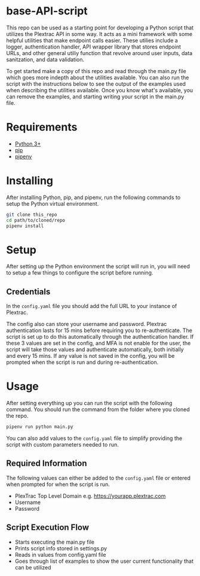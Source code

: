 # base-API-script
This repo can be used as a starting point for developing a Python script that utilizes the Plextrac API in some way. It acts as a mini framework with some helpful utilities that make endpoint calls easier. These utilies include a logger, authentication handler, API wrapper library that stores endpoint URLs, and other general utiliy function that revolve around user inputs, data sanitzation, and data validation.

To get started make a copy of this repo and read through the main.py file which goes more indepth about the utilities available. You can also run the script with the instructions below to see the output of the examples used when describing the utilities available. Once you know what's available, you can remove the examples, and starting writing your script in the main.py file.

# Requirements
- [Python 3+](https://www.python.org/downloads/)
- [pip](https://pip.pypa.io/en/stable/installation/)
- [pipenv](https://pipenv.pypa.io/en/latest/install/)

# Installing
After installing Python, pip, and pipenv, run the following commands to setup the Python virtual environment.
```bash
git clone this_repo
cd path/to/cloned/repo
pipenv install
```

# Setup
After setting up the Python environment the script will run in, you will need to setup a few things to configure the script before running.

## Credentials
In the `config.yaml` file you should add the full URL to your instance of Plextrac.

The config also can store your username and password. Plextrac authentication lasts for 15 mins before requiring you to re-authenticate. The script is set up to do this automatically through the authentication handler. If these 3 values are set in the config, and MFA is not enable for the user, the script will take those values and authenticate automatically, both initially and every 15 mins. If any value is not saved in the config, you will be prompted when the script is run and during re-authentication.

# Usage
After setting everything up you can run the script with the following command. You should run the command from the folder where you cloned the repo.
```bash
pipenv run python main.py
```
You can also add values to the `config.yaml` file to simplify providing the script with custom parameters needed to run.

## Required Information
The following values can either be added to the `config.yaml` file or entered when prompted for when the script is run.
- PlexTrac Top Level Domain e.g. https://yourapp.plextrac.com
- Username
- Password

## Script Execution Flow
- Starts executing the main.py file
- Prints script info stored in settings.py
- Reads in values from config.yaml file
- Goes through list of examples to show the user current functionality that can be utilized
